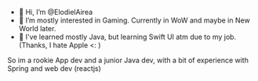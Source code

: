 - 👋 Hi, I’m @ElodielAirea
- 👀 I’m mostly interested in Gaming. Currently in WoW and maybe in New World later.
- 🌱 I've learned mostly Java, but learning Swift UI atm due to my job. (Thanks, I hate Apple <: )

So im a rookie App dev and a junior Java dev, with a bit of experience with Spring and web dev (reactjs)
